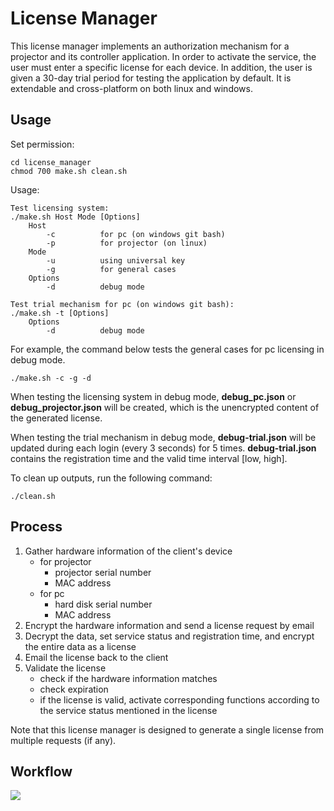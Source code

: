 # License Manager

This license manager implements an authorization mechanism for a projector and its controller application. In order to activate the service, the user must enter a specific license for each device. In addition, the user is given a 30-day trial period for testing the application by default. It is extendable and cross-platform on both linux and windows.

## Usage ##

Set permission:

```shell=
cd license_manager
chmod 700 make.sh clean.sh
```

Usage:

```shell=
Test licensing system:
./make.sh Host Mode [Options]
	Host
	    -c          for pc (on windows git bash)
	    -p          for projector (on linux)
	Mode
	    -u          using universal key
	    -g          for general cases
	Options
	    -d          debug mode

Test trial mechanism for pc (on windows git bash):
./make.sh -t [Options]
	Options
	    -d          debug mode
```

For example, the command below tests the general cases for pc licensing in debug mode.

```shell=
./make.sh -c -g -d
```
When testing the licensing system in debug mode, **debug_pc.json** or **debug_projector.json** will be created, which is the unencrypted content of the generated license.

When testing the trial mechanism in debug mode, **debug-trial.json** will be updated during each login (every 3 seconds) for 5 times. **debug-trial.json** contains the registration time and the valid time interval [low, high].

To clean up outputs, run the following command:

```shell=
./clean.sh
```

## Process ##

1. Gather hardware information of the client's device
    - for projector
        - projector serial number
        - MAC address
    - for pc
        - hard disk serial number
        - MAC address
2. Encrypt the hardware information and send a license request by email
3. Decrypt the data, set service status and registration time, and encrypt the entire data as a license
4. Email the license back to the client
5. Validate the license
    - check if the hardware information matches
    - check expiration
    - if the license is valid, activate corresponding functions according to the service status mentioned in the license

Note that this license manager is designed to generate a single license from multiple requests (if any).

## Workflow ##
![](https://i.imgur.com/U3aSa54.png)
